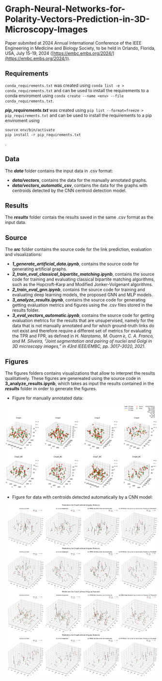 # Graph-Neural-Networks-for-Polarity-Vectors-Prediction-in-3D-Microscopy-Images
Paper submited at 2024 Annual International Conference of the IEEE Engineering in Medicine and Biology Society, to be held in Orlando, Florida, USA, July 15-19, 2024 ([https://embc.embs.org/2024/](https://embc.embs.org/2024/)).

## Requirements

`conda_requirements.txt` was created using `conda list -e > conda_requirements.txt` and can be used to install the requirements to a conda enviroment using `conda create --name <env> --file conda_requirements.txt`.

***pip_requirements.txt*** was created using `pip list --format=freeze > pip_requirements.txt` and can be used to install the requirements to a pip enviroment using 

```python3 -m venv env
source env/bin/activate
pip install -r pip_requirements.txt
```
.

## Data

The ***data*** folder contains the input data in .csv format:
- ***data/vectors***, contains the data for the manually annotated graphs.
- ***data/vectors_automatic_csv***, contains the data for the graphs with centroids detected by the CNN centroid detection model.

## Results

The ***results*** folder contais the results saved in the same .csv format as the input data.

## Source

The ***src*** folder contains the source code for the link prediction, evaluation and visualizations:
- ***1_generate_artificial_data.ipynb***, contains the source code for generating artificial graphs.
- ***2_train_eval_classical_bipartite_matching.ipynb***, contains the source code for training and evaluating classical bipartite matching algorithms, such as the Hopcroft-Karp and Modified Jonker-Volgenant algorithms.
- ***2_train_eval_gnn.ipynb***, contains the source code for training and evaluating deep learning models, the proposed GNN and MLP models.
- ***3_analyze_results.ipynb***, contains the source code for generating getting evaluation metrics and figures using the .csv files stored in the results folder.
- ***3_eval_vectors_automatic.ipynb***, contains the source code for getting evaluation metrics for the results that are unsupervised, namely for the data that is not manually annotated and for which ground-truth links do not exist and therefore require a different set of metrics for evaluating the TPR and FPR, as defined in *H. Narotamo, M. Ouarn ́e, C. A. Franco, and M. Silveira, “Joint segmentation and pairing of nuclei and Golgi in 3D microscopy images,” in 43rd IEEE/EMBC, pp. 3017–3020, 2021*.

## Figures

The figures folders contains visualizations that allow to interpret the results qualitatively. These figures are genereated using the source code in **3_analyze_results.ipynb**, which takes as input the results contained in the ***results*** folder in order to generate the figures. 

- Figure for manually annotated data:

![Polarity Vectors Prediction Manually Annotated](https://github.com/esyker/Graph-Neural-Networks-for-Polarity-Vectors-Prediction-in-3D-Microscopy-Images/blob/main/figures/real_annotated_normalized/mpnn_recurrent_constraints_with_threshold_with_angular_feats.png)

- Figure for data with centroids detected automatically by a CNN model:

![Polarity Vectors Prediction CNN detection](https://github.com/esyker/Graph-Neural-Networks-for-Polarity-Vectors-Prediction-in-3D-Microscopy-Images/blob/main/figures/real_automatic_normalized/merged-crops-5-6-7-8.jpg)
